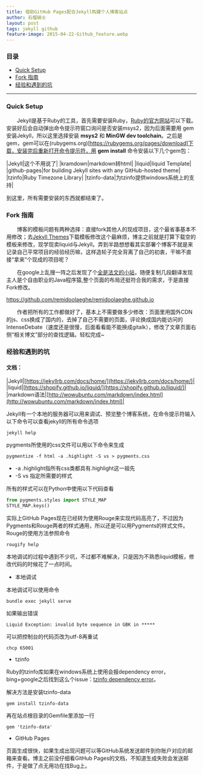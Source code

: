 ```yaml
---
title: 借助GitHub Pages配合Jekyll构建个人博客站点
author: 石榴骑士
layout: post
tags: jekyll github
feature-image: 2015-04-22-Github_feature.webp
---
```


### 目录

* [Quick Setup](#quick-setup)
* [Fork 指南](#fork-指南)
* [经验和遇到的坑](#经验和遇到的坑)

------

### Quick Setup

&emsp;&emsp;Jekyll是基于Ruby的工具，首先需要安装Ruby，[Ruby的官方网站](https://www.ruby-lang.org/zh_cn/downloads/)可以下载。安装好后会自动弹出命令提示符窗口询问是否安装msys2，因为后面需要用 gem 安装Jekyll，所以这里选择安装 **msys2** 和 **MinGW dev toolchain**。之后是gem，gem可以在(rubygems.org)[https://rubygems.org/pages/download]下载，安装完后重新打开命令提示符，用 **gem install** 命令安装以下几个gem包：

|Jekyll|这个不用说了|
|kramdown|markdown转html|
|liquid|liquid Template|
|github-pages|for building Jekyll sites with any GitHub-hosted theme|
|tzinfo|Ruby Timezone Library|
|tzinfo-data|为tzinfo提供windows系统上的支持|

到这里，所有需要安装的东西就都结束了。

### Fork 指南

&emsp;&emsp;博客的模板问题有两种选择：直接fork其他人的现成项目，这个最省事基本不用修改；去[Jekyll Themes](http://jekyllthemes.org/)下载模板修改这个最麻烦，博主之前就是打算下载空的模板来修改，现学现卖liquid与Jekyll。弄到半路想想看其实部署个博客不就是来记录自己平常项目的经验经历嘛，这样造轮子完全背离了自己的初衷，干嘛不直接“拿来”个现成的项目呢？

&emsp;&emsp;在google上乱搜一阵之后发现了个[全是法文的小站](https://remidoolaeghe.github.io)，随便复制几段翻译发现主人是个自由职业的Java程序猿,整个页面的布局还挺符合我的需求，于是直接Fork修改。

<div class="well">
    <a href="https://github.com/remidoolaeghe/remidoolaeghe.github.io">https://github.com/remidoolaeghe/remidoolaeghe.github.io</a>
</div>

&emsp;&emsp;作者把所有的工作都做好了，基本上不需要做多少修改：页面里用国外CDN的js、css换成了国内的，去掉了自己不需要的页面，评论换成国内能访问的IntenseDebate（速度还是很慢，后面看看能不能换成gitalk），修改了文章页面右侧“相关博文”部分的查找逻辑。轻松完成~

### 经验和遇到的坑

#### 文档：

|Jekyll|[https://jekyllrb.com/docs/home/](https://jekyllrb.com/docs/home/)|
|liquid|[https://shopify.github.io/liquid/](https://shopify.github.io/liquid/)|
|markdown语法|[http://wowubuntu.com/markdown/index.html](http://wowubuntu.com/markdown/index.html)|

Jekyll有一个本地的服务器可以用来调试、预览整个博客系统，在命令提示符输入以下命令可以查看jekyll的所有命令选项

    jekyll help

pygments所使用的css文件可以用以下命令来生成

    pygmentize -f html -a .highlight -S vs > pygments.css

* -a .highlight指所有css类都具有.highlight这一祖先
* -S vs 指定所需要的样式

所有的样式可以在Python中使用以下代码查看

```python
from pygments.styles import STYLE_MAP
STYLE_MAP.keys()
```

实际上GitHub Pages现在已经转为使用Rouge来实现代码高亮了，不过因为Pygments和Rouge两者的样式通用，所以还是可以用Pygments的样式文件。Rouge的使用方法参照命令

    rougify help

本地调试的过程中遇到不少坑，不过都不难解决，只是因为不熟悉liquid模板，修改代码的时候花了一点时间。

* 本地调试

本地调试可以使用命令

    bundle exec jekyll serve

如果输出错误

    Liquid Exception: invalid byte sequence in GBK in *****

可以把控制台的代码页改为utf-8再重试

    chcp 65001

* tzinfo

Ruby的tzinfo库如果在windows系统上使用会报dependency error，bing+google之后找到这么个issue：[tzinfo dependency error](https://github.com/aron-bordin/neo-hpstr-jekyll-theme/issues/40)。

解决方法是安装tzinfo-data

    gem install tzinfo-data

再在站点根目录的Gemfile里添加一行

    gem 'tzinfo-data'

* GitHub Pages

页面生成很快，如果生成出现问题可以等GitHub系统发送邮件到你账户对应的邮箱来查看。博主之前没仔细看GitHub Pages的文档，不知道生成失败会发送邮件，于是做了点无用功在找Bug上。
